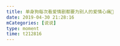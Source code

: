 ```yaml
---
title: 单身狗每次看爱情剧都要为别人的爱情心痛🙁
date: 2019-04-30 21:28:16
mCategories: [说说]
type: moment
time: t212816
---
```


<div id="pics-20190430212816"></div>

<script src="/lib/moment/pics.js"></script>
<script>
var data = [
    {"link": "2019-04-30_000000.jpeg", "type": "shuoshuo"},
    {"link": "2019-04-30_000001.gif", "type": "shuoshuo"}
];
picsRender(data, "pics-20190430212816");
</script>
